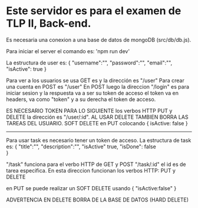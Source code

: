 # Este servidor es para el examen de TLP II, Back-end. 

Es necesaria una conexion a una base de datos de mongoDB (src/db/db.js).

Para iniciar el server el comando es: 'npm run dev'

La estructura de user es:
{
    "username":"",
    "password":"",
    "email":"",
    "isActive": true
}

Para ver a los usuarios se usa GET es y la dirección es  "/user"
Para crear una cuenta en POST es "/user"
En POST luego la direccion "/login" es para iniciar sesion y la respuesta va a ser su token de acceso
el token va en headers, va como "token" y a su derecha el token de acceso.

ES NECESARIO TOKEN PARA LO SIGUIENTE 
los verbos HTTP PUT y DELETE la dirección es  "/user/:id". 
AL USAR DELETE TAMBIEN BORRA LAS TAREAS DEL USUARIO.
SOFT DELETE en PUT colocando 
{
    isActive: false
}

---------------------------------------------------------------------------------------------------------------------------------------------

Para usar task es necesario tener un token de acceso.
La estructura de task es:
{
    "title":"",
    "description":"",
    "isActive" true,
    "isDone": false      
}

"/task" funciona para el verbo HTTP de GET y POST
"/task/:id" el id es de tarea especifica. En esta direccion funcionan los verbos HTTP: PUT y DELETE

en PUT se puede realizar un SOFT DELETE usando
{
    "isActive:false"
}

ADVERTENCIA EN DELETE BORRA DE LA BASE DE DATOS (HARD DELETE)